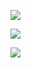 [![](https://github-readme-stats.vercel.app/api?username=jxn-30&count_private=true&show_icons=true&theme=vue-dark&include_all_commits=true)](https://github.com/jxn-30)

[![](https://github-readme-stats.vercel.app/api/pin?username=LSS-Manager&repo=LSSM-V.4&theme=vue-dark&show_owner=true)](https://github.com/LSS-Manager/LSSM-V.4)

[![](https://github-readme-stats.vercel.app/api/top-langs?username=jxn-30&langs_count=10&layout=compact&theme=vue-dark&custom_title=Most%20Used%20Languages%20of%20Jan)](https://github.com/jxn-30)
